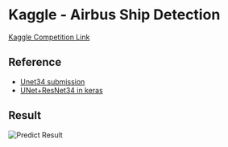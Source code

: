# Kaggle - Airbus Ship Detection

 [Kaggle Competition Link](https://www.kaggle.com/c/airbus-ship-detection)

## Reference
* [Unet34 submission](https://www.kaggle.com/nikhilroxtomar/unet34-submission)
* [UNet+ResNet34 in keras](https://www.kaggle.com/meaninglesslives/unet-resnet34-in-keras/notebook)

## Result
![Predict Result](https://github.com/TianzhongSong/Unet-for-Person-Segmentation/blob/master/prediction-result.jpg)